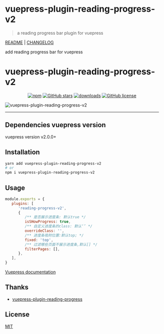 # vuepress-plugin-reading-progress-v2

> a reading progress bar plugin for vuepress

[README](README.md) | [CHANGELOG](CHANGELOG.md)

add reading progress bar for vuepress

# vuepress-plugin-reading-progress-v2 <GitHubLink repo="licc12/vuepress-plugin-reading-progress-v2"/>

<p align="center">
   <a href="https://www.npmjs.com/package/vuepress-plugin-reading-progress-v2" target="_blank"><img alt="npm" src="https://img.shields.io/npm/v/vuepress-plugin-reading-progress-v2.svg"></a>
   <a href="https://github.com/licc12/vuepress-plugin-reading-progress-v2/stargazers" target="_blank"><img alt="GitHub stars" src="https://img.shields.io/github/stars/licc12/vuepress-plugin-reading-progress-v2"></a>
   <a href="https://www.npmjs.com/package/vuepress-plugin-reading-progress-v2" target="_blank"><img alt="downloads" src="https://img.shields.io/npm/dt/vuepress-plugin-reading-progress-v2.svg"></a>
   <a href="https://github.com/licc12/vuepress-plugin-reading-progress-v2/blob/main/LICENSE"><img alt="GitHub license" src="https://camo.githubusercontent.com/20e20fd59f11d3ae8c122e7dd277e524a97ca731ff34dbff7070918e9730ae39/68747470733a2f2f696d672e736869656c64732e696f2f6769746875622f6c6963656e73652f6d6f65667969742f76756570726573732d706c7567696e2d64796e616d69632d7469746c65" data-canonical-src="https://img.shields.io/github/license/licc12/vuepress-plugin-reading-progress-v2" style="max-width: 100%;"></a>
</p>

![vuepress-plugin-reading-progress-v2](https://ououe.com/img/vuepress_plugin_reading_progress.gif)

---

## Dependencies vuepress version

vuepress version v2.0.0+

## Installation

```sh
yarn add vuepress-plugin-reading-progress-v2
# or
npm i vuepress-plugin-reading-progress-v2
```

## Usage

```js
module.exports = {
   plugins: [
      'reading-progress-v2',
      {
         /** 是否展示进度条: 默认true */
         isSHowProgress: true,
         /** 自定义进度条的class: 默认‘’ */
         overrideClass: '',
         /** 进度条吸附位置:默认top; */
         fixed: 'top',
         /** 过滤哪些页面不展示进度条,默认[] */
         filterPages: [],
      },
   ],
}
```

[ Vuepress documentation](https://vuepress.vuejs.org/plugin/using-a-plugin.html)

## Thanks

-  [vuepress-plugin-reading-progress](https://github.com/tolking/vuepress-plugin-reading-progress)

## License

[MIT](http://opensource.org/licenses/MIT)
